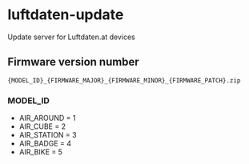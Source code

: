 # luftdaten-update
Update server for Luftdaten.at devices
## Firmware version number
```
{MODEL_ID}_{FIRMWARE_MAJOR}_{FIRMWARE_MINOR}_{FIRMWARE_PATCH}.zip
```
### MODEL_ID
- AIR_AROUND = 1
- AIR_CUBE = 2
- AIR_STATION = 3
- AIR_BADGE = 4
- AIR_BIKE = 5
